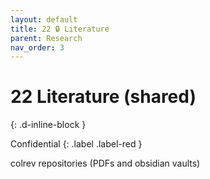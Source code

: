 ```yaml
---
layout: default
title: 22 🔒 Literature
parent: Research
nav_order: 3
---
```


# 22 Literature (shared)
{: .d-inline-block }

Confidential
{: .label .label-red }

colrev repositories (PDFs and obsidian vaults)
